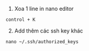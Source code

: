 1. Xoa 1 line in nano editor
```
control + K
```
2. Add thêm các ssh key khác
```
nano ~/.ssh/authorized_keys
```
